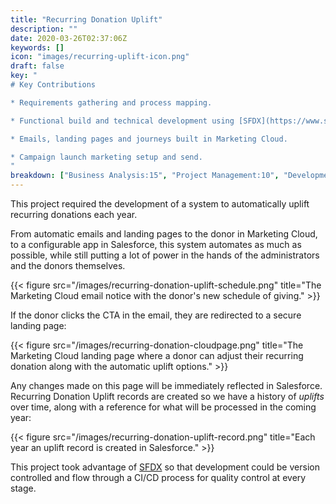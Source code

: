 ```yaml
---
title: "Recurring Donation Uplift"
description: ""
date: 2020-03-26T02:37:06Z
keywords: []
icon: "images/recurring-uplift-icon.png"
draft: false
key: "
# Key Contributions

* Requirements gathering and process mapping.

* Functional build and technical development using [SFDX](https://www.salesforce.com/products/platform/products/salesforce-dx/).

* Emails, landing pages and journeys built in Marketing Cloud.

* Campaign launch marketing setup and send.
"
breakdown: ["Business Analysis:15", "Project Management:10", "Development:75"]
---
```


This project required the development of a system to automatically uplift recurring donations each year.

From automatic emails and landing pages to the donor in Marketing Cloud, to a configurable app in Salesforce, this system automates as much as possible, while still putting a lot of power in the hands of the administrators and the donors themselves.

{{< figure src="/images/recurring-donation-uplift-schedule.png" title="The Marketing Cloud email notice with the donor's new schedule of giving." >}}

If the donor clicks the CTA in the email, they are redirected to a secure landing page:

{{< figure src="/images/recurring-donation-cloudpage.png" title="The Marketing Cloud landing page where a donor can adjust their recurring donation along with the automatic uplift options." >}}

Any changes made on this page will be immediately reflected in Salesforce. Recurring Donation Uplift records are created so we have a history of *uplifts* over time, along with a reference for what will be processed in the coming year:

{{< figure src="/images/recurring-donation-uplift-record.png" title="Each year an uplift record is created in Salesforce." >}}

This project took advantage of [SFDX](https://www.salesforce.com/products/platform/products/salesforce-dx/) so that development could be version controlled and flow through a CI/CD process for quality control at every stage.